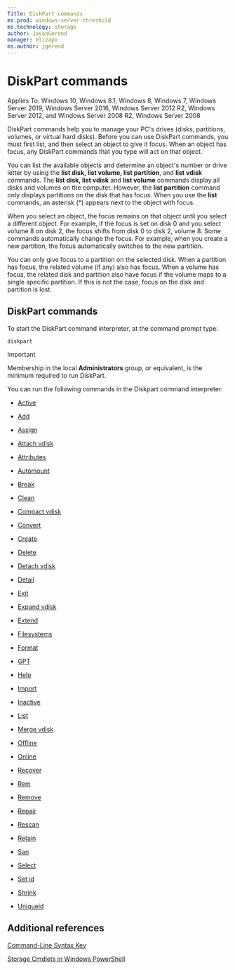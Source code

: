 ```yaml
---
Title: DiskPart commands
ms.prod: windows-server-threshold
ms.technology: storage
author: JasonGerend
manager: elizapo
ms.author: jgerend
---
```


# DiskPart commands

Applies To: Windows 10, Windows 8.1, Windows 8, Windows 7, Windows Server 2019, Windows Server 2016, Windows Server 2012 R2, Windows Server 2012, and Windows Server 2008 R2, Windows Server 2008

DiskPart commands help you to manage your PC's drives (disks, partitions, volumes, or virtual hard disks). Before you can use DiskPart commands, you must first list, and then select an object to give it focus. When an object has focus, any DiskPart commands that you type will act on that object.

You can list the available objects and determine an object's number or drive letter by using the **list disk, list volume, list partition**, and **list vdisk** commands. The **list disk, list vdisk** and **list volume** commands display all disks and volumes on the computer. However, the **list partition** command only displays partitions on the disk that has focus. When you use the **list** commands, an asterisk (\*) appears next to the object with focus.

When you select an object, the focus remains on that object until you select a different object. For example, if the focus is set on disk 0 and you select volume 8 on disk 2, the focus shifts from disk 0 to disk 2, volume 8. Some commands automatically change the focus. For example, when you create a new partition, the focus automatically switches to the new partition.

You can only give focus to a partition on the selected disk. When a partition has focus, the related volume (if any) also has focus. When a volume has focus, the related disk and partition also have focus if the volume maps to a single specific partition. If this is not the case, focus on the disk and partition is lost.

## DiskPart commands

To start the DiskPart command interpreter, at the command prompt type:

`diskpart`

> [!IMPORTANT]
> Membership in the local **Administrators** group, or equivalent, is the minimum required to run DiskPart. 

You can run the following commands in the Diskpart command interpreter:

  - [Active](active.md)  
      
  - [Add](add.md)  
      
  - [Assign](assign.md)  
      
  - [Attach vdisk](attach-vdisk.md)  
      
  - [Attributes](attributes.md)  
      
  - [Automount](automount.md)  
      
  - [Break](break.md)  
      
  - [Clean](clean.md)  
      
  - [Compact vdisk](compact-vdisk.md)  
      
  - [Convert](convert.md)  
      
  - [Create](create.md)  
      
  - [Delete](delete.md)  
      
  - [Detach vdisk](detach-vdisk.md)  
      
  - [Detail](detail.md)  
      
  - [Exit](exit.md)  
      
  - [Expand vdisk](expand-vdisk.md)  
      
  - [Extend](extend.md)  
      
  - [Filesystems](filesystems.md)  
      
  - [Format](format.md)  
      
  - [GPT](gpt.md)  
      
  - [Help](help.md)  
      
  - [Import](import.md)  
      
  - [Inactive](inactive.md)  
      
  - [List](list.md)  
      
  - [Merge vdisk](merge-vdisk.md)  
      
  - [Offline](offline.md)  
      
  - [Online](online.md)  
      
  - [Recover](recover.md)  
      
  - [Rem](rem.md)  
      
  - [Remove](remove.md)  
      
  - [Repair](repair.md)  
      
  - [Rescan](rescan.md)  
      
  - [Retain](retain.md)  
      
  - [San](san.md)  
      
  - [Select](select.md)  
      
  - [Set id](set-id.md)  
      
  - [Shrink](shrink.md)  
      
  - [Uniqueid](uniqueid.md)  
      

## Additional references

[Command-Line Syntax Key](command-line-syntax-key.md)

[Storage Cmdlets in Windows PowerShell](https://docs.microsoft.com/en-us/powershell/module/storage/)
